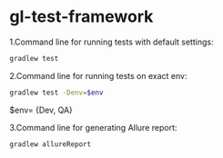# gl-test-framework

1.Command line for running tests with default settings:
```bash
gradlew test
```
2.Command line for running tests on exact env:
```bash
gradlew test -Denv=$env
```
$env= {Dev, QA}

3.Command line for generating Allure report:
```bash
gradlew allureReport
```